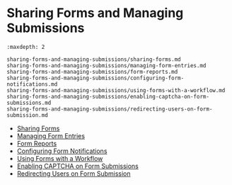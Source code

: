 # Sharing Forms and Managing Submissions

```{toctree}
:maxdepth: 2

sharing-forms-and-managing-submissions/sharing-forms.md
sharing-forms-and-managing-submissions/managing-form-entries.md
sharing-forms-and-managing-submissions/form-reports.md
sharing-forms-and-managing-submissions/configuring-form-notifications.md
sharing-forms-and-managing-submissions/using-forms-with-a-workflow.md
sharing-forms-and-managing-submissions/enabling-captcha-on-form-submissions.md
sharing-forms-and-managing-submissions/redirecting-users-on-form-submission.md
```

- [Sharing Forms](./sharing-forms-and-managing-submissions/sharing-forms.md)
- [Managing Form Entries](./sharing-forms-and-managing-submissions/managing-form-entries.md)
- [Form Reports](./sharing-forms-and-managing-submissions/form-reports.md)
- [Configuring Form Notifications](./sharing-forms-and-managing-submissions/configuring-form-notifications.md)
- [Using Forms with a Workflow](./sharing-forms-and-managing-submissions/using-forms-with-a-workflow.md)
- [Enabling CAPTCHA on Form Submissions](./sharing-forms-and-managing-submissions/enabling-captcha-on-form-submissions.md)
- [Redirecting Users on Form Submission](./sharing-forms-and-managing-submissions/redirecting-users-on-form-submission.md)
